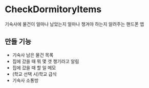 # CheckDormitoryItems
기숙사에 물건이 얼마나 남았는지 얼마나 챙겨야 하는지 알려주는 핸드폰 앱

## 만들 기능
- 기숙사 남은 물건 목록
- 집에 갔을 때 뭐 몇 갯 챙기라고 알림
- 집에 갔을 때 할 일 메모
- (학교 선택 시)학교 급식
- 기숙사 소통방
